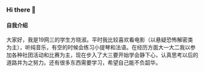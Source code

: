 ### Hi there 👋

#### 自我介绍
大家好，我是19网三的学生方晓淑。平时我比较喜欢看电影（以悬疑恐怖解密类为主），听纯音乐，有空的时候会练习小提琴和法语。在经历方面大一大二我以参加各种社团活动和比赛为主，现在步入了大三要开始学会静下心，认真思考以后的道路并为之努力。还有很多东西需要学习，希望自己能不负韶华。
